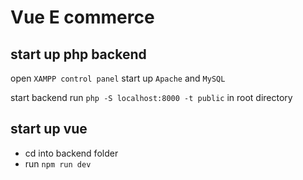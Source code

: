 # Vue E commerce

## start up php backend

open `XAMPP control panel` start up `Apache` and `MySQL`

start backend run `php -S localhost:8000 -t public` in root directory

## start up vue

-   cd into backend folder
-   run `npm run dev`
